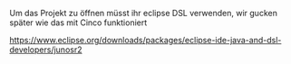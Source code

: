 Um das Projekt zu öffnen müsst ihr eclipse DSL verwenden, wir gucken später wie das mit Cinco funktioniert

https://www.eclipse.org/downloads/packages/eclipse-ide-java-and-dsl-developers/junosr2